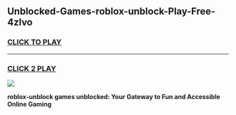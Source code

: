 
## Unblocked-Games-roblox-unblock-Play-Free-4zlvo
<h3>
<a href="https://premium76.site?title=roblox-unblock&ref=21A">CLICK TO PLAY</a></h3>
<hr>

<h3>
<a href="https://premium76.site?title=roblox-unblock&ref=21A">CLICK 2 PLAY</a>
  
</h3>

<a href="https://premium76.site?title=roblox-unblock&ref=21A"><img src="https://clearcache.store/games.png"></a>


**roblox-unblock games unblocked: Your Gateway to Fun and Accessible Online Gaming**
